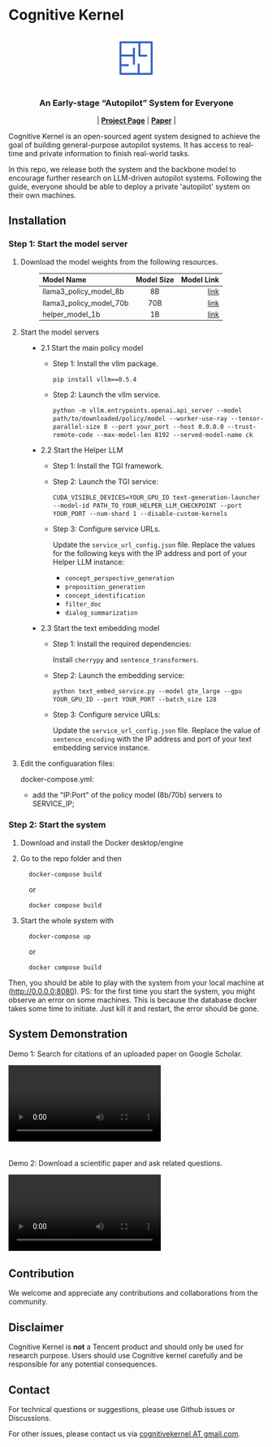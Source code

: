 # Cognitive Kernel

<p align="center">
  <picture>
    <img alt="CK" src="docs/resources/CK_logo.png" width=20%>
  </picture>
</p>

<h3 align="center">
An Early-stage “Autopilot” System for Everyone
</h3>

<p align="center">
| <a href="https://tencent-ailab.github.io/CogKernel"><b>Project Page</b></a> | <a href="http://arxiv.org/abs/2409.10277"><b>Paper</b></a> |

</p>
Cognitive Kernel is an open-sourced agent system designed to achieve the goal of building general-purpose autopilot systems.
It has access to real-time and private information to finish real-world tasks.

In this repo, we release both the system and the backbone model to encourage further research on LLM-driven autopilot systems.
Following the guide, everyone should be able to deploy a private 'autopilot' system on their own machines.

## Installation

### Step 1: Start the model server

1. Download the model weights from the following resources.

<div style="margin-left: 60px;">

| Model Name              | Model Size |                                                  Model Link |
| :---------------------- | :--------: | ----------------------------------------------------------: |
| llama3_policy_model_8b  |     8B     |     [link](https://huggingface.co/CognitiveKernel/ck-8b-v1) |
| llama3_policy_model_70b |    70B     |    [link](https://huggingface.co/CognitiveKernel/ck-70b-v1) |
| helper_model_1b         |     1B     | [link](https://huggingface.co/CognitiveKernel/helper_1b_v1) |

</div>

2. Start the model servers

<div style="margin-left: 40px;">

- 2.1 Start the main policy model

  - Step 1: Install the vllm package.
    ```
    pip install vllm==0.5.4
    ```
  - Step 2: Launch the vllm service.
    ```
    python -m vllm.entrypoints.openai.api_server --model path/to/downloaded/policy/model --worker-use-ray --tensor-parallel-size 8 --port your_port --host 0.0.0.0 --trust-remote-code --max-model-len 8192 --served-model-name ck
    ```

- 2.2 Start the Helper LLM

  - Step 1: Install the TGI framework.

  - Step 2: Launch the TGI service:
    ```
    CUDA_VISIBLE_DEVICES=YOUR_GPU_ID text-generation-launcher --model-id PATH_TO_YOUR_HELPER_LLM_CHECKPOINT --port YOUR_PORT --num-shard 1 --disable-custom-kernels
    ```
  - Step 3: Configure service URLs.

    Update the `service_url_config.json` file. Replace the values for the following keys with the IP address and port of your Helper LLM instance:

    - `concept_perspective_generation`
    - `proposition_generation`
    - `concept_identification`
    - `filter_doc`
    - `dialog_summarization`

- 2.3 Start the text embedding model

  - Step 1: Install the required dependencies:

    Install `cherrypy` and `sentence_transformers`.

  - Step 2: Launch the embedding service:
    ```
    python text_embed_service.py --model gte_large --gpu YOUR_GPU_ID --port YOUR_PORT --batch_size 128
    ```
  - Step 3: Configure service URLs:

    Update the `service_url_config.json` file. Replace the value of `sentence_encoding` with the IP address and port of your text embedding service instance.

</div>

3. Edit the configuaration files:

   docker-compose.yml:

   - add the "IP:Port" of the policy model (8b/70b) servers to SERVICE_IP;

### Step 2: Start the system

1. Download and install the Docker desktop/engine

2. Go to the repo folder and then

<div style="margin-left: 40px;">

```
docker-compose build
```

or

```
docker compose build
```

</div>

3. Start the whole system with

<div style="margin-left: 40px;">

```
docker-compose up
```

or

```
docker compose build
```

</div>

Then, you should be able to play with the system from your local machine at (http://0.0.0.0:8080). PS: for the first time you start the system, you might observe an error on some machines. This is because the database docker takes some time to initiate. Just kill it and restart, the error should be gone.

## System Demonstration

Demo 1: Search for citations of an uploaded paper on Google Scholar.

![Demo 1](https://github.com/tencent-ailab/CogKernel/docs/static/images/Case1.mp4)

<!-- <div>
<video width="85%" controls>
        <source src="docs/static/images/Case1.mp4" type="video/mp4">
</video>
</div> -->

<br>
Demo 2: Download a scientific paper and ask related questions.

![Demo 2](https://github.com/tencent-ailab/CogKernel/docs/static/images/Case2.mp4)

<!-- <div>
<video width="85%" controls>
        <source src="docs/static/images/Case2.mp4" type="video/mp4">
</video>
</div> -->

## Contribution

We welcome and appreciate any contributions and collaborations from the community.

## Disclaimer

Cognitive Kernel is **not** a Tencent product and should only be used for research purpose.
Users should use Cognitive kernel carefully and be responsible for any potential consequences.

## Contact

For technical questions or suggestions, please use Github issues or Discussions.

For other issues, please contact us via [cognitivekernel AT gmail.com](cognitivekernel@gmail.com).

